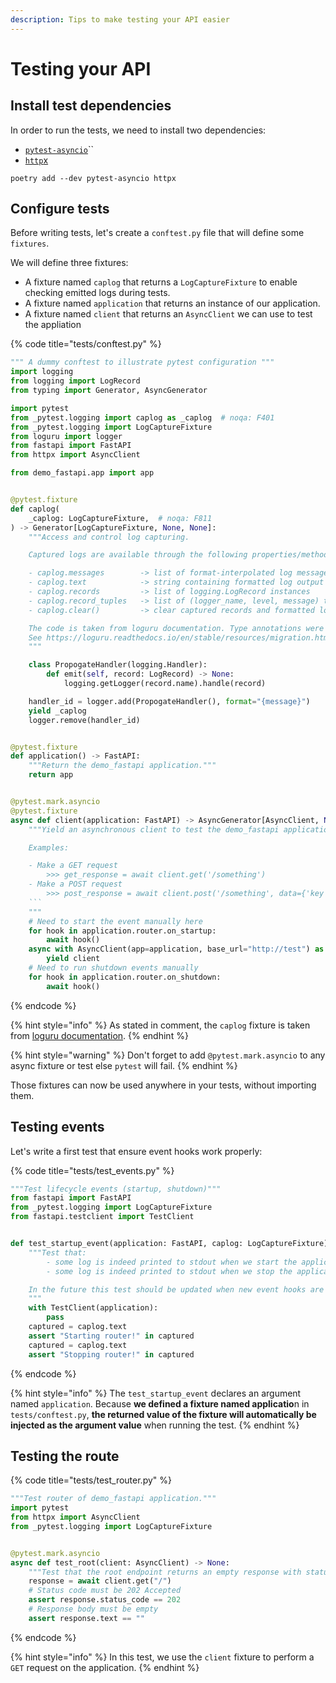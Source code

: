 ```yaml
---
description: Tips to make testing your API easier
---
```


# Testing your API

## Install test dependencies

In order to run the tests, we need to install two dependencies:

* [`pytest-asyncio`](https://pypi.org/project/pytest-asyncio/)\`\`
* [`http`x](https://www.python-httpx.org/)

```text
poetry add --dev pytest-asyncio httpx
```

## Configure tests

Before writing tests, let's create a `conftest.py` file that will define some `fixtures`.

We will define three fixtures:

* A fixture named `caplog` that returns a `LogCaptureFixture` to enable checking emitted logs during tests.
* A fixture named `application` that returns an instance of our application.
* A fixture named `client` that returns an `AsyncClient` we can use to test the appliation

{% code title="tests/conftest.py" %}
```python
""" A dummy conftest to illustrate pytest configuration """
import logging
from logging import LogRecord
from typing import Generator, AsyncGenerator

import pytest
from _pytest.logging import caplog as _caplog  # noqa: F401
from _pytest.logging import LogCaptureFixture
from loguru import logger
from fastapi import FastAPI
from httpx import AsyncClient

from demo_fastapi.app import app


@pytest.fixture
def caplog(
    _caplog: LogCaptureFixture,  # noqa: F811
) -> Generator[LogCaptureFixture, None, None]:
    """Access and control log capturing.

    Captured logs are available through the following properties/methods::

    - caplog.messages        -> list of format-interpolated log messages
    - caplog.text            -> string containing formatted log output
    - caplog.records         -> list of logging.LogRecord instances
    - caplog.record_tuples   -> list of (logger_name, level, message) tuples
    - caplog.clear()         -> clear captured records and formatted log output string

    The code is taken from loguru documentation. Type annotations were added to play nice with mypy.
    See https://loguru.readthedocs.io/en/stable/resources/migration.html#making-things-work-with-pytest-and-caplog
    """

    class PropogateHandler(logging.Handler):
        def emit(self, record: LogRecord) -> None:
            logging.getLogger(record.name).handle(record)

    handler_id = logger.add(PropogateHandler(), format="{message}")
    yield _caplog
    logger.remove(handler_id)


@pytest.fixture
def application() -> FastAPI:
    """Return the demo_fastapi application."""
    return app


@pytest.mark.asyncio
@pytest.fixture
async def client(application: FastAPI) -> AsyncGenerator[AsyncClient, None]:
    """Yield an asynchronous client to test the demo_fastapi application.

    Examples:

    - Make a GET request
        >>> get_response = await client.get('/something')
    - Make a POST request
        >>> post_response = await client.post('/something', data={'key': 'value'})
    ```
    """
    # Need to start the event manually here
    for hook in application.router.on_startup:
        await hook()
    async with AsyncClient(app=application, base_url="http://test") as client:
        yield client
    # Need to run shutdown events manually
    for hook in application.router.on_shutdown:
        await hook()

```
{% endcode %}

{% hint style="info" %}
As stated in comment, the `caplog` fixture is taken from [loguru documentation](https://loguru.readthedocs.io/en/stable/resources/migration.html#making-things-work-with-pytest-and-caplog).
{% endhint %}

{% hint style="warning" %}
Don't forget to add `@pytest.mark.asyncio` to any async fixture or test else `pytest` will fail.
{% endhint %}

Those fixtures can now be used anywhere in your tests, without importing them.

## Testing events

Let's write a first test that ensure event hooks work properly:

{% code title="tests/test\_events.py" %}
```python
"""Test lifecycle events (startup, shutdown)"""
from fastapi import FastAPI
from _pytest.logging import LogCaptureFixture
from fastapi.testclient import TestClient


def test_startup_event(application: FastAPI, caplog: LogCaptureFixture) -> None:
    """Test that:
        - some log is indeed printed to stdout when we start the application.
        - some log is indeed printed to stdout when we stop the application.

    In the future this test should be updated when new event hooks are added to the application.
    """
    with TestClient(application):
        pass
    captured = caplog.text
    assert "Starting router!" in captured
    captured = caplog.text
    assert "Stopping router!" in captured

```
{% endcode %}

{% hint style="info" %}
The `test_startup_event` declares an argument named `application`. Because **we defined a fixture named applicatio**n in `tests/conftest.py`, **the returned value of the fixture will automatically be injected as the argument value** when running the test.
{% endhint %}

## Testing the route

{% code title="tests/test\_router.py" %}
```python
"""Test router of demo_fastapi application."""
import pytest
from httpx import AsyncClient
from _pytest.logging import LogCaptureFixture


@pytest.mark.asyncio
async def test_root(client: AsyncClient) -> None:
    """Test that the root endpoint returns an empty response with status code 202."""
    response = await client.get("/")
    # Status code must be 202 Accepted
    assert response.status_code == 202
    # Response body must be empty
    assert response.text == ""

```
{% endcode %}

{% hint style="info" %}
In this test, we use the `client` fixture to perform a `GET` request on the application.
{% endhint %}



